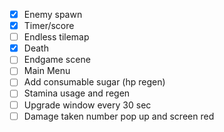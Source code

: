 - [x] Enemy spawn
- [x] Timer/score
- [ ] Endless tilemap
- [X] Death
- [ ] Endgame scene
- [ ] Main Menu
- [ ] Add consumable sugar (hp regen)
- [ ] Stamina usage and regen
- [ ] Upgrade window every 30 sec
- [ ] Damage taken number pop up and screen red